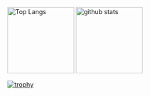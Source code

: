 <p align="left"> 
  <img alt="Top Langs" height="150px" src="https://github-readme-stats.vercel.app/api/top-langs/?username=Seidy-u&layout=compact&count_private=true&show_icons=true&theme=onedark" />
  <img alt="github stats" height="150px" src="https://github-readme-stats.vercel.app/api?username=Seidy-u&count_private=true&show_icons=true&show_icons=true&theme=onedark" />
</p>

[![trophy](https://github-profile-trophy.vercel.app/?username=Seidy-u&theme=onedark&column=7
)](https://github.com/ryo-ma/github-profile-trophy)

